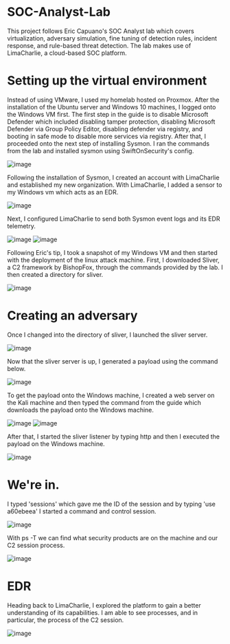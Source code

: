 # SOC-Analyst-Lab
This project follows Eric Capuano's SOC Analyst lab which covers virtualization, adversary simulation, fine tuning of detection rules, incident response, and rule-based threat detection. The lab makes use of LimaCharlie, a cloud-based SOC platform.

# Setting up the virtual environment
Instead of using VMware, I used my homelab hosted on Proxmox. After the installation of the Ubuntu server and Windows 10 machines, I logged onto the Windows VM first. The first step in the guide is to disable Microsoft Defender which included disabling tamper protection, disabling Microsoft Defender via Group Policy Editor, disabling defender via registry, and booting in safe mode to disable more services via registry. After that, I proceeded onto the next step of installing Sysmon. I ran the commands from the lab and installed sysmon using SwiftOnSecurity's config.

![image](https://github.com/user-attachments/assets/21089ac7-fbb6-49a9-b9c2-a1188c8d106b)

Following the installation of Sysmon, I created an account with LimaCharlie and established my new organization. With LimaCharlie, I added a sensor to my Windows vm which acts as an EDR.

![image](https://github.com/user-attachments/assets/57470284-c64a-40db-9f3f-648602c59722)

Next, I configured LimaCharlie to send both Sysmon event logs and its EDR telemetry.

![image](https://github.com/user-attachments/assets/03714637-ed10-4411-bde3-6a1d897c6d76)
![image](https://github.com/user-attachments/assets/0a8c22c2-50f2-489b-bafa-ecf3ab8e1f61)

Following Eric's tip, I took a snapshot of my Windows VM and then started with the deployment of the linux attack machine. First, I downloaded Sliver, a C2 framework by BishopFox, through the commands provided by the lab. I then created a directory for sliver.

![image](https://github.com/user-attachments/assets/22794c5e-a923-4597-bb66-88b5d9a66a17)

# Creating an adversary
Once I changed into the directory of sliver, I launched the sliver server.

![image](https://github.com/user-attachments/assets/4d7d8dbd-7685-44a6-8758-b08af014c74b)

Now that the sliver server is up, I generated a payload using the command below.

![image](https://github.com/user-attachments/assets/1e348849-956d-4cf3-8758-6f8f135fc820)

To get the payload onto the Windows machine, I created a web server on the Kali machine and then typed the command from the guide which downloads the payload onto the Windows machine.

![image](https://github.com/user-attachments/assets/30398701-c456-4d7d-8543-8c2fe14e3458)
![image](https://github.com/user-attachments/assets/b7be15a6-ff84-4627-96e0-51889e07323a)

After that, I started the sliver listener by typing http and then I executed the payload on the Windows machine.

![image](https://github.com/user-attachments/assets/faebc068-cbb4-4128-84e6-9cbd21a35e1e)

# We're in. 
I typed 'sessions' which gave me the ID of the session and by typing 'use a60ebeea' I started a command and control session.

![image](https://github.com/user-attachments/assets/59cec898-0e64-4c08-b143-b048df56570b)

With ps -T we can find what security products are on the machine and our C2 session process.

![image](https://github.com/user-attachments/assets/598cca44-c946-44db-a858-10e63c5b4aea)

# EDR
Heading back to LimaCharlie, I explored the platform to gain a better understanding of its capabilities. I am able to see processes, and in particular, the process of the C2 session. 

![image](https://github.com/user-attachments/assets/8b2f8db5-2ee1-4f1d-8b3a-8aa8692d9d95)

